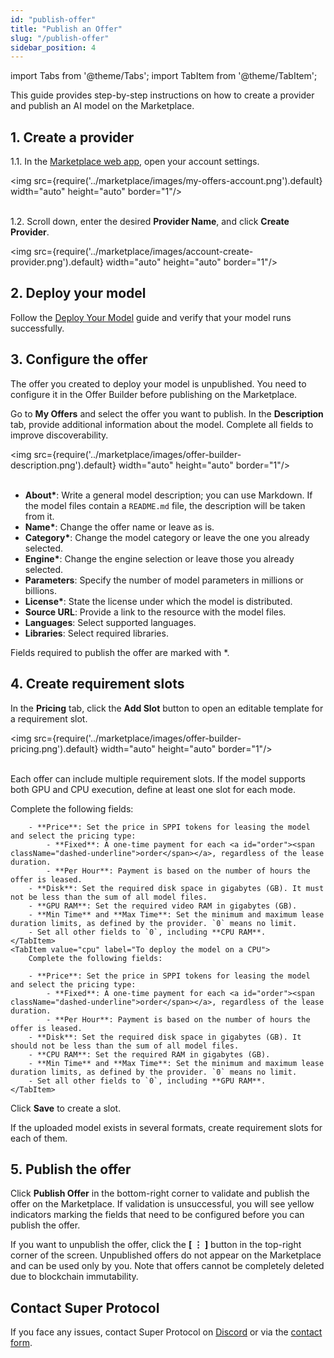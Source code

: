 ```yaml
---
id: "publish-offer"
title: "Publish an Offer"
slug: "/publish-offer"
sidebar_position: 4
---
```


import Tabs from '@theme/Tabs';
import TabItem from '@theme/TabItem';

This guide provides step-by-step instructions on how to create a provider and publish an AI model on the Marketplace.

## 1. Create a provider

1.1. In the [Marketplace web app](https://marketplace.superprotocol.com/), open your account settings.

<img src={require('../marketplace/images/my-offers-account.png').default} width="auto" height="auto" border="1"/>
<br/>
<br/>

1.2. Scroll down, enter the desired **Provider Name**, and click **Create Provider**.

<img src={require('../marketplace/images/account-create-provider.png').default} width="auto" height="auto" border="1"/>
<br/>

## 2. Deploy your model

Follow the [Deploy Your Model](/guides/deploy-model) guide and verify that your model runs successfully.

## 3. Configure the offer

The offer you created to deploy your model is unpublished. You need to configure it in the Offer Builder before publishing on the Marketplace.

Go to **My Offers** and select the offer you want to publish. In the **Description** tab, provide additional information about the model. Complete all fields to improve discoverability.

<img src={require('../marketplace/images/offer-builder-description.png').default} width="auto" height="auto" border="1"/>
<br/>
<br/>

- **About\***: Write a general model description; you can use Markdown. If the model files contain a `README.md` file, the description will be taken from it.
- **Name\***: Change the offer name or leave as is.
- **Category\***: Change the model category or leave the one you already selected.
- **Engine\***: Change the engine selection or leave those you already selected.
- **Parameters**: Specify the number of model parameters in millions or billions.
- **License\***: State the license under which the model is distributed.
- **Source URL**: Provide a link to the resource with the model files.
- **Languages**: Select supported languages.
- **Libraries**: Select required libraries.

Fields required to publish the offer are marked with \*.

## 4. Create requirement slots

In the **Pricing** tab, click the **Add Slot** button to open an editable template for a <a id="requirements"><span className="dashed-underline">requirement slot</span></a>.

<img src={require('../marketplace/images/offer-builder-pricing.png').default} width="auto" height="auto" border="1"/>
<br/>
<br/>

Each offer can include multiple requirement slots. If the model supports both GPU and CPU execution, define at least one slot for each mode.

<Tabs>
    <TabItem value="gpu" label="To deploy the model on a GPU" default>
        Complete the following fields:

        - **Price**: Set the price in SPPI tokens for leasing the model and select the pricing type:
            - **Fixed**: A one-time payment for each <a id="order"><span className="dashed-underline">order</span></a>, regardless of the lease duration.
            - **Per Hour**: Payment is based on the number of hours the offer is leased.
        - **Disk**: Set the required disk space in gigabytes (GB). It must not be less than the sum of all model files.
        - **GPU RAM**: Set the required video RAM in gigabytes (GB).
        - **Min Time** and **Max Time**: Set the minimum and maximum lease duration limits, as defined by the provider. `0` means no limit.
        - Set all other fields to `0`, including **CPU RAM**.
    </TabItem>
    <TabItem value="cpu" label="To deploy the model on a CPU">
        Complete the following fields:

        - **Price**: Set the price in SPPI tokens for leasing the model and select the pricing type:
            - **Fixed**: A one-time payment for each <a id="order"><span className="dashed-underline">order</span></a>, regardless of the lease duration.
            - **Per Hour**: Payment is based on the number of hours the offer is leased.
        - **Disk**: Set the required disk space in gigabytes (GB). It should not be less than the sum of all model files.
        - **CPU RAM**: Set the required RAM in gigabytes (GB).
        - **Min Time** and **Max Time**: Set the minimum and maximum lease duration limits, as defined by the provider. `0` means no limit.
        - Set all other fields to `0`, including **GPU RAM**.
    </TabItem>
</Tabs>

Click **Save** to create a slot.

If the uploaded model exists in several formats, create requirement slots for each of them.

## 5. Publish the offer

Click **Publish Offer** in the bottom-right corner to validate and publish the offer on the Marketplace. If validation is unsuccessful, you will see yellow indicators marking the fields that need to be configured before you can publish the offer.

If you want to unpublish the offer, click the **[ ⋮ ]** button in the top-right corner of the screen. Unpublished offers do not appear on the Marketplace and can be used only by you. Note that offers cannot be completely deleted due to blockchain immutability.

## Contact Super Protocol

If you face any issues, contact Super Protocol on [Discord](https://discord.gg/superprotocol) or via the [contact form](https://superprotocol.zendesk.com/hc/en-us/requests/new).